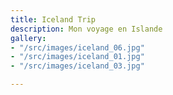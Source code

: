 ```yaml
---
title: Iceland Trip
description: Mon voyage en Islande
gallery:
- "/src/images/iceland_06.jpg"
- "/src/images/iceland_01.jpg"
- "/src/images/iceland_03.jpg"

---
```

